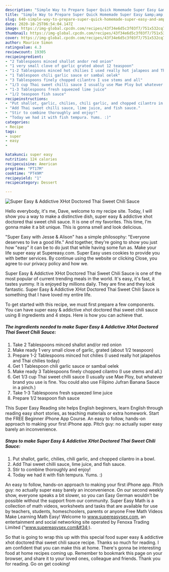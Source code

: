 ```yaml
---
description: "Simple Way to Prepare Super Quick Homemade Super Easy &amp;amp; Addictive XHot Doctored Thai Sweet Chili Sauce"
title: "Simple Way to Prepare Super Quick Homemade Super Easy &amp;amp; Addictive XHot Doctored Thai Sweet Chili Sauce"
slug: 640-simple-way-to-prepare-super-quick-homemade-super-easy-and-amp-addictive-xhot-doctored-thai-sweet-chili-sauce
date: 2020-10-25T06:54:04.147Z
image: https://img-global.cpcdn.com/recipes/43f34e6d5c3f03f7/751x532cq70/super-easy-addictive-xhot-doctored-thai-sweet-chili-sauce-recipe-main-photo.jpg
thumbnail: https://img-global.cpcdn.com/recipes/43f34e6d5c3f03f7/751x532cq70/super-easy-addictive-xhot-doctored-thai-sweet-chili-sauce-recipe-main-photo.jpg
cover: https://img-global.cpcdn.com/recipes/43f34e6d5c3f03f7/751x532cq70/super-easy-addictive-xhot-doctored-thai-sweet-chili-sauce-recipe-main-photo.jpg
author: Maurice Simon
ratingvalue: 4.3
reviewcount: 19305
recipeingredient:
- "2 Tablespoons minced shallot andor red onion"
- "1 very small clove of garlic grated about 12 teaspoon"
- "1-2 Tablespoons minced hot chilies I used really hot jalapeos and Thai chilies today"
- "1 Tablespoon chili garlic sauce or sambal oelek"
- "3 Tablespoons finely chopped cilantro I use stems and all"
- "1/3 cup Thai sweet chilli sauce I usually use Mae Ploy but whatever brand you use is fine You could also use Filipino Jufran Banana Sauce in a pinch"
- "1-3 Tablespoons fresh squeezed lime juice"
- "1/2 teaspoon fish sauce"
recipeinstructions:
- "Put shallot, garlic, chilies, chili garlic, and chopped cilantro in a bowl."
- "Add Thai sweet chilli sauce, lime juice, and fish sauce."
- "Stir to combine thoroughly and enjoy!"
- "Today we had it with fish tempura. Yums. :)"
categories:
- Recipe
tags:
- super
- easy
- 

katakunci: super easy  
nutrition: 124 calories
recipecuisine: American
preptime: "PT17M"
cooktime: "PT49M"
recipeyield: "1"
recipecategory: Dessert

---
```



![Super Easy &amp; Addictive XHot Doctored Thai Sweet Chili Sauce](https://img-global.cpcdn.com/recipes/43f34e6d5c3f03f7/751x532cq70/super-easy-addictive-xhot-doctored-thai-sweet-chili-sauce-recipe-main-photo.jpg)

Hello everybody, it's me, Dave, welcome to my recipe site. Today, I will show you a way to make a distinctive dish, super easy &amp; addictive xhot doctored thai sweet chili sauce. It is one of my favorites. This time, I'm gonna make it a bit unique. This is gonna smell and look delicious.

&#34;Super Easy with Jesse &amp; Alison&#34; has a simple philosophy: &#34;Everyone deserves to live a good life.&#34; And together, they&#39;re going to show you just how &#34;easy&#34; it can be to do just that while having some fun as. Make your life super easy at Supereasy.com. Super Easy uses cookies to provide you with better services. By continue using the website or clicking Close, you agree to our privacy policy and how we.

Super Easy &amp; Addictive XHot Doctored Thai Sweet Chili Sauce is one of the most popular of current trending meals in the world. It's easy, it's fast, it tastes yummy. It is enjoyed by millions daily. They are fine and they look fantastic. Super Easy &amp; Addictive XHot Doctored Thai Sweet Chili Sauce is something that I have loved my entire life.


To get started with this recipe, we must first prepare a few components. You can have super easy &amp; addictive xhot doctored thai sweet chili sauce using 8 ingredients and 4 steps. Here is how you can achieve that.

<!--inarticleads1-->

##### The ingredients needed to make Super Easy &amp; Addictive XHot Doctored Thai Sweet Chili Sauce:

1. Take 2 Tablespoons minced shallot and/or red onion
1. Make ready 1 very small clove of garlic, grated (about 1/2 teaspoon)
1. Prepare 1-2 Tablespoons minced hot chilies (I used really hot jalapeños and Thai chilies today)
1. Get 1 Tablespoon chili garlic sauce or sambal oelek
1. Make ready 3 Tablespoons finely chopped cilantro (I use stems and all.)
1. Get 1/3 cup Thai sweet chilli sauce (I usually use Mae Ploy, but whatever brand you use is fine. You could also use Filipino Jufran Banana Sauce in a pinch.)
1. Take 1-3 Tablespoons fresh squeezed lime juice
1. Prepare 1/2 teaspoon fish sauce


This Super Easy Reading site helps English beginners, learn English through reading easy short stories, as teaching materials or extra homework. Start the FREE Beginner iPhone App Course. An easy to follow, hands-on approach to making your first iPhone app. Pitch guy: no actually super easy barely an inconvenience. 

<!--inarticleads2-->

##### Steps to make Super Easy &amp; Addictive XHot Doctored Thai Sweet Chili Sauce:

1. Put shallot, garlic, chilies, chili garlic, and chopped cilantro in a bowl.
1. Add Thai sweet chilli sauce, lime juice, and fish sauce.
1. Stir to combine thoroughly and enjoy!
1. Today we had it with fish tempura. Yums. :)


An easy to follow, hands-on approach to making your first iPhone app. Pitch guy: no actually super easy barely an inconvenience. On our second weekly show, everyone speaks a bit slower, so you can Easy German wouldn&#39;t be possible without the support from our community. Super Easy Math is a collection of math videos, worksheets and tasks that are available for use by teachers, students, homeschoolers, parents or anyone Free Math Videos Make Learning Math Easy! Welcome to www.supereasysex.com, an entertainment and social networking site operated by Fenoxa Trading Limited (&#34;www.supereasysex.com&#34;). 

So that is going to wrap this up with this special food super easy &amp; addictive xhot doctored thai sweet chili sauce recipe. Thanks so much for reading. I am confident that you can make this at home. There's gonna be interesting food at home recipes coming up. Remember to bookmark this page on your browser, and share it to your loved ones, colleague and friends. Thank you for reading. Go on get cooking!
